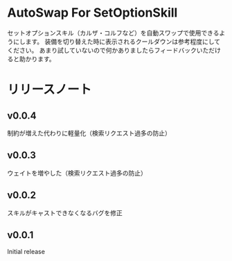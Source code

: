 # AutoSwap For SetOptionSkill
セットオプションスキル（カルザ・コルフなど）を自動スワップで使用できるようにします。
装備を切り替えた時に表示されるクールダウンは参考程度にしてください。
あまり試していないので何かありましたらフィードバックいただけると助かります。

# リリースノート
## v0.0.4
制約が増えた代わりに軽量化（検索リクエスト過多の防止）

## v0.0.3
ウェイトを増やした（検索リクエスト過多の防止）

## v0.0.2
スキルがキャストできなくなるバグを修正

## v0.0.1
Initial release
